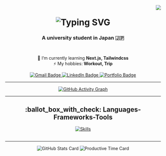 <img align="right" src="https://visitor-badge.laobi.icu/badge?page_id=bbbyk105.bbbyk105" />

<h1 align="center">
    <img src="https://readme-typing-svg.herokuapp.com/?font=Righteous&size=35&center=true&vCenter=true&width=500&height=70&duration=4000&lines=Hi+There!+👋;+I'm+Byakko+Kondo!" alt="Typing SVG" />
</h1>

<h3 align="center">A university student in Japan 🇯🇵 </h3>

<br/>

<div align="center">
 
 🔭 I’m currently learning **Next.js, Tailwindcss** <br/>
 ⚡ My hobbies: **Workout, Trip**

</div>

<div align="center"> 
  <a href="mailto:bbbyk105@gmail.com">
    <img src="https://img.shields.io/badge/Gmail-333333?style=for-the-badge&logo=gmail&logoColor=red" alt="Gmail Badge" />
  </a>
  <a href="https://www.linkedin.com/in/%E7%99%BD%E8%99%8E-%E8%BF%91%E8%97%A4-983273319/" target="_blank">
    <img src="https://img.shields.io/badge/LinkedIn-0077B5?style=for-the-badge&logo=linkedin&logoColor=white" alt="LinkedIn Badge" />
  </a>
  <a href="https://main--bbbyk105portfolio.netlify.app/" target="_blank">
     <img src="https://img.shields.io/badge/Portfolio-FF5722?style=for-the-badge&logo=todoist&logoColor=white" alt="Portfolio Badge" />
  </a>
</div>

<hr/>

<div align="center">
    <a href="https://github.com/ashutosh00710/github-readme-activity-graph">
        <img src="https://github-readme-activity-graph.vercel.app/graph?username=bbbyk105&theme=tokyo-night" alt="GitHub Activity Graph" />
    </a>
</div>

<hr/>

<h2 align="center">:ballot_box_with_check: Languages-Frameworks-Tools</h2>

<div align="center">
  <a href="https://skillicons.dev">
    <img src="https://skillicons.dev/icons?i=html,css,js,react,ts,sass,tailwindcss,next,php,laravel,supabase,git,github,vscode" alt="Skills" />
  </a>
</div>

<br/>
<hr/>

<p align="center">
  <img src="http://github-profile-summary-cards.vercel.app/api/cards/stats?username=bbbyk105&theme=transparent" alt="GitHub Stats Card" />
  <img src="http://github-profile-summary-cards.vercel.app/api/cards/productive-time?username=bbbyk105&theme=2077&utcOffset=+9" alt="Productive Time Card" />
</p>
